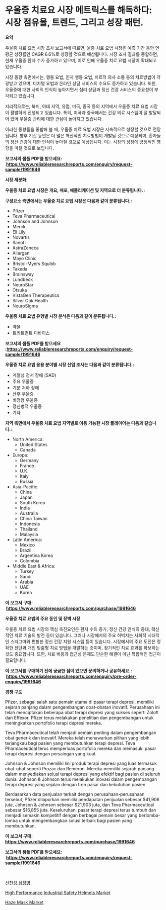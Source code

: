 <p><h1>우울증 치료요 시장 메트릭스를 해독하다: 시장 점유율, 트렌드, 그리고 성장 패턴.</h1></p><p><strong>요약</strong></p>
<p><p>우울증 치료 요법 시장 조사 보고서에 따르면, 울증 치료 요법 시장은 예측 기간 동안 연평균 성장률인 CAGR 6.6%로 성장할 것으로 예상됩니다. 시장 조사 결과를 종합하면, 현재 우울증 환자 수가 증가하고 있으며, 이로 인해 우울증 치료 요법 시장이 확대되고 있습니다. </p><p>시장 동향 측면에서는, 행동 요법, 인지 행동 요법, 치료적 의사 소통 등의 치료방법이 각광받고 있으며, 디지털 요법과 온라인 상담 서비스의 수요도 증가하고 있습니다. 또한, 우울증에 대한 사회적 인식이 높아지면서 심리 상담과 정신 건강 서비스의 중요성이 부각되고 있습니다.</p><p>지리적으로는, 북미, 아태 지역, 유럽, 미국, 중국 등의 지역에서 우울증 치료 요법 시장이 활발하게 진행되고 있습니다. 특히, 미국과 중국에서는 건강 의료 시스템이 잘 발달되어 있어 우울증 관리에 대한 관심이 높아지고 있습니다.</p><p>이러한 동향들을 종합해 볼 때, 우울증 치료 요법 시장은 지속적으로 성장할 것으로 전망됩니다. 향후 기간 동안은 더 많은 혁신적인 치료방법이 개발될 것으로 예상되며, 환자들의 정신 건강에 대한 인식이 높아질 것으로 예상됩니다. 이는 시장의 성장에 긍정적인 영향을 미칠 것으로 보입니다.</p></p>
<p><strong>보고서의 샘플 PDF를 받으세요: &nbsp;<a href="https://www.reliableresearchreports.com/enquiry/request-sample/1991646">https://www.reliableresearchreports.com/enquiry/request-sample/1991646</a></strong></p>
<p><strong>시장 세분화:</strong></p>
<p><strong> 우울증 치료 요법 시장은 개요, 배포, 애플리케이션 및 지역으로 더 분류됩니다. :</strong></p>
<p><strong>구성요소 측면에서는 우울증 치료 요법 시장은 다음과 같이 분류됩니다.:</strong></p>
<p><ul><li>Pfizer</li><li>Teva Pharmaceutical</li><li>Johnson and Johnson</li><li>Merck</li><li>Eli Lily</li><li>Novartis</li><li>Sanofi</li><li>AstraZeneca</li><li>Allergan</li><li>Mayo Clinic</li><li>Bristol-Myers Squibb</li><li>Takeda</li><li>Brainsway</li><li>Lundbeck</li><li>NeuroStar</li><li>Otsuka</li><li>VistaGen Therapeutics</li><li>Silver Oak Health</li><li>NeuroSigma</li></ul></p>
<p><strong> 우울증 치료 요법 유형별 시장 분석은 다음과 같이 분류됩니다.:</strong></p>
<p><ul><li>약물</li><li>트리트먼트 디바이스</li></ul></p>
<p><strong>보고서의 샘플 PDF를 받으세요 :<a href="https://www.reliableresearchreports.com/enquiry/request-sample/1991646">https://www.reliableresearchreports.com/enquiry/request-sample/1991646</a></strong></p>
<p><strong> 우울증 치료 요법 응용 분야별 시장 산업 조사는 다음과 같이 분류됩니다.:</strong></p>
<p><ul><li>계절성 정서 장애 (SAD)</li><li>주요 우울증</li><li>기분 저하 장애</li><li>산후 우울증</li><li>비정형 우울증</li><li>정신병적 우울증</li><li>기타</li></ul></p>
<p><strong>지역 측면에서 우울증 치료 요법 지역별로 이용 가능한 시장 플레이어는 다음과 같습니다.:</strong></p>
<p><ul>
    <li>
        North America:
        <ul>
            <li>United States</li>
            <li>Canada</li>
        </ul>
    </li>
    <li>
        Europe:
        <ul>
            <li>Germany</li>
            <li>France</li>
            <li>U.K.</li>
            <li>Italy</li>
            <li>Russia</li>
        </ul>
    </li>
    <li>
        Asia-Pacific:
        <ul>
            <li>China</li>
            <li>Japan</li>
            <li>South Korea</li>
            <li>India</li>
            <li>Australia</li>
            <li>China Taiwan</li>
            <li>Indonesia</li>
            <li>Thailand</li>
            <li>Malaysia</li>
        </ul>
    </li>
    <li>
        Latin America:
        <ul>
            <li>Mexico</li>
            <li>Brazil</li>
            <li>Argentina Korea</li>
            <li>Colombia</li>
        </ul>
    </li>
    <li>
        Middle East & Africa:
        <ul>
            <li>Turkey</li>
            <li>Saudi</li>
            <li>Arabia</li>
            <li>UAE</li>
            <li>Korea</li>
        </ul>
    </li>
    </ul></p>
<p><strong>이 보고서 구매: &nbsp;<a href="https://www.reliableresearchreports.com/purchase/1991646">https://www.reliableresearchreports.com/purchase/1991646</a></strong></p>
<p><strong>우울증 치료 요법의 주요 동인 및 장벽 시장</strong></p>
<p><p>우울증 치료 요법 시장의 핵심 촉진요인은 환자 수의 증가, 정신 건강 인식의 증대, 혁신적인 치료 기술의 발전 등이 있습니다. 그러나 시장에서의 주요 허벅지는 사회적 시대적인 스티그마와 편협한 정신 건강 지원 시스템 등이 있습니다. 시장에서의 주요 도전은 정확한 진단과 개인 맞춤형 치료 방법을 개발하는 것이며, 장기적인 치료 효과를 확보하는 것도 중요합니다. 또한, 치료 비용과 접근성 문제도 단순한 해결이 아닌 복합적인 접근이 필요합니다.</p></p>
<p><strong>이 보고서를 구매하기 전에 궁금한 점이 있으면 문의하거나 공유하세요.: &nbsp;<a href="https://www.reliableresearchreports.com/enquiry/pre-order-enquiry/1991646">https://www.reliableresearchreports.com/enquiry/pre-order-enquiry/1991646</a></strong></p>
<p><strong>경쟁 구도</strong></p>
<p><p>Pfizer, sebagai salah satu pemain utama di pasar terapi depresi, memiliki sejarah panjang dalam pengembangan obat-obatan inovatif. Perusahaan ini telah menciptakan beberapa obat terapi depresi yang sukses seperti Zoloft dan Effexor. Pfizer terus melakukan penelitian dan pengembangan untuk meningkatkan portofolio terapi depresi mereka.</p><p>Teva Pharmaceutical telah menjadi pemain penting dalam pengembangan obat generik dan inovatif. Mereka telah menawarkan pilihan yang lebih terjangkau bagi pasien yang membutuhkan terapi depresi. Teva Pharmaceutical terus memperluas portofolio mereka dan memasuki pasar terapi depresi dengan persaingan yang kuat.</p><p>Johnson & Johnson memiliki lini produk terapi depresi yang luas termasuk obat-obat seperti Prozac dan Remeron. Mereka memiliki sejarah panjang dalam menyediakan solusi terapi depresi yang efektif bagi pasien di seluruh dunia. Johnson & Johnson terus melakukan inovasi dalam pengembangan terapi depresi yang sejalan dengan tren pasar dan kebutuhan pasien.</p><p>Berdasarkan data penjualan terkait dengan perusahaan-perusahaan tersebut, Pfizer dilaporkan memiliki pendapatan penjualan sebesar $41,908 juta, Johnson & Johnson sebesar $21,903 juta, dan Teva Pharmaceutical sebesar $16,855 juta. Keseluruhan, pasar terapi depresi terus tumbuh dan menjadi semakin kompetitif dengan berbagai pemain besar yang berlomba-lomba untuk mengembangkan solusi terbaik bagi pasien yang membutuhkan.</p></p>
<p><strong>이 보고서 구매: &nbsp; <a href="https://www.reliableresearchreports.com/purchase/1991646">https://www.reliableresearchreports.com/purchase/1991646</a></strong></p>
<p><strong>보고서의 샘플 PDF를 받으세요: &nbsp;<a href="https://www.reliableresearchreports.com/enquiry/request-sample/1991646">https://www.reliableresearchreports.com/enquiry/request-sample/1991646</a></strong><strong></strong></p>
<p>&nbsp;</p>
<p><p><a href="https://github.com/trmesnao7959541/Market-Research-Report-List-1/blob/main/82701618831.md">선천성 심장병</a></p><p><a href="https://github.com/FassouRP/Market-Research-Report-List-3/blob/main/high-performance-industrial-safety-helmets-market.md">High Performance Industrial Safety Helmets Market</a></p><p><a href="https://github.com/ruddyyedelwadw/Market-Research-Report-List-1/blob/main/haze-mask-market.md">Haze Mask Market</a></p></p>
